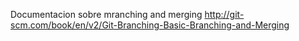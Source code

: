 Documentacion sobre mranching and merging http://git-scm.com/book/en/v2/Git-Branching-Basic-Branching-and-Merging